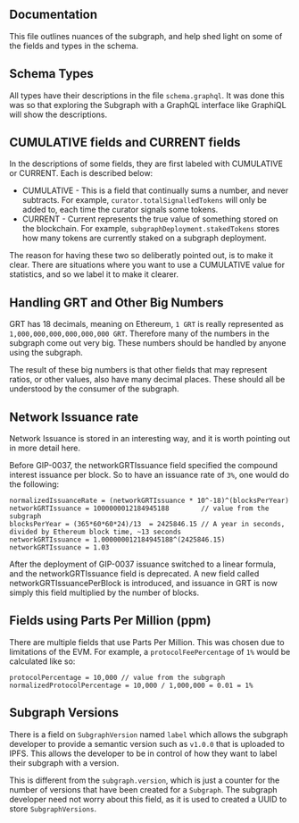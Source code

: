 ## Documentation

This file outlines nuances of the subgraph, and help shed light on some of the fields and types in
the schema.

## Schema Types

All types have their descriptions in the file `schema.graphql`. It was done this was so that
exploring the Subgraph with a GraphQL interface  like GraphiQL will show the descriptions.

## CUMULATIVE fields and CURRENT fields

In the descriptions of some fields, they are first labeled with CUMULATIVE or CURRENT. Each is
described below:
- CUMULATIVE - This is a field that continually sums a number, and never subtracts. For example,
  `curator.totalSignalledTokens` will only be added to, each time the curator signals some tokens.
- CURRENT - Current represents the true value of something stored on the blockchain. For example,
  `subgraphDeployment.stakedTokens` stores how many tokens are currently staked on a subgraph
  deployment. 

The reason for having these two so deliberatly pointed out, is to make it clear. There are
situations where you want to use a CUMULATIVE value for statistics, and so we label it to make
it clearer.

## Handling GRT and Other Big Numbers

GRT has 18 decimals, meaning on Ethereum, `1 GRT` is really represented as 
`1,000,000,000,000,000,000 GRT`. Therefore many of the numbers in the subgraph come out very big.
These numbers should be handled by anyone using the subgraph.

The result of these big numbers is that other fields that may represent ratios, or other values,
also have many decimal places. These should all be understood by the consumer of the subgraph.

## Network Issuance rate

Network Issuance is stored in an interesting way, and it is worth pointing out in more detail
here.

Before GIP-0037, the networkGRTIssuance field specified the compound interest issuance per block. So to have an issuance rate of `3%`, one would do the following:

```
normalizedIssuanceRate = (networkGRTIssuance * 10^-18)^(blocksPerYear)
networkGRTIssuance = 1000000012184945188        // value from the subgraph
blocksPerYear = (365*60*60*24)/13  = 2425846.15 // A year in seconds, divided by Ethereum block time, ~13 seconds
networkGRTIssuance = 1.000000012184945188^(2425846.15) 
networkGRTIssuance = 1.03
```

After the deployment of GIP-0037 issuance switched to a linear formula,
and the networkGRTIssuance field is deprecated. A new field called networkGRTIssuancePerBlock is introduced, and issuance in GRT is now simply this field multiplied by the number of blocks.

## Fields using Parts Per Million (ppm)

There are multiple fields that use Parts Per Million. This was chosen due to limitations of the
EVM. For example, a `protocolFeePercentage` of `1%` would be calculated like so:

```
protocolPercentage = 10,000 // value from the subgraph
normalizedProtocolPercentage = 10,000 / 1,000,000 = 0.01 = 1%
```

## Subgraph Versions

There is a field on `SubgraphVersion` named `label` which allows the subgraph developer to
provide a semantic version such as `v1.0.0` that is uploaded to IPFS. This allows the developer
to be in control of how they want to label their subgraph with a version.

This is different from the `subgraph.version`, which is just a counter for the number of
versions that have been created for a `Subgraph`. The subgraph developer need not worry about
this field, as it is used to created a UUID to store `SubgraphVersions`.
